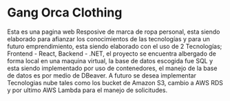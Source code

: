 # Gang Orca Clothing

Esta es una pagina web Resposive de marca de ropa personal, esta siendo elaborado para afianzar los conocimientos de las tecnologías y para un futuro emprendimiento, esta siendo elaborado con el uso de 2 Tecnologías; Frontend - React, Backend - .NET, el proyecto se encuentra albergado de forma local en una maquina virtual, la base de datos escogida fue SQL y esta siendo implementado por uso de contenedores, el manejo de la base de datos es por medio de DBeaver. A futuro se desea implementar Tecnologias nube tales como los bucket de Amazon S3, cambio a AWS RDS y por ultimo AWS Lambda para el manejo de solicitudes.
